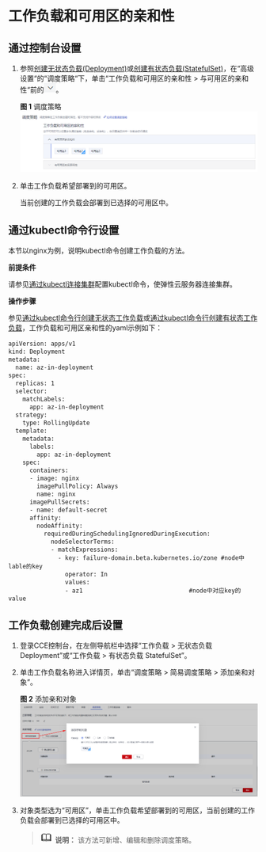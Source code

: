 # 工作负载和可用区的亲和性<a name="cce_01_0228"></a>

## 通过控制台设置<a name="section1243114616439"></a>

1.  参照[创建无状态负载\(Deployment\)](创建无状态负载(Deployment)-40.md)或[创建有状态负载\(StatefulSet\)](创建有状态负载(StatefulSet)-41.md)，在“高级设置“的“调度策略“下，单击“工作负载和可用区的亲和性 \> 与可用区的亲和性“前的![](figures/应用管理-调度策略-5.png)。

    **图 1**  调度策略<a name="fig113294320272"></a>  
    ![](figures/调度策略.png "调度策略")

2.  单击工作负载希望部署到的可用区。

    当前创建的工作负载会部署到已选择的可用区中。


## 通过kubectl命令行设置<a name="section4201420133117"></a>

本节以nginx为例，说明kubectl命令创建工作负载的方法。

**前提条件**

请参见[通过kubectl连接集群](通过kubectl连接集群-7.md)配置kubectl命令，使弹性云服务器连接集群。

**操作步骤**

参见[通过kubectl命令行创建无状态工作负载](创建无状态负载(Deployment)-40.md#section155246177178)或[通过kubectl命令行创建有状态工作负载](创建有状态负载(StatefulSet)-41.md#section113441881214)，工作负载和可用区亲和性的yaml示例如下：

```
apiVersion: apps/v1
kind: Deployment
metadata:
  name: az-in-deployment
spec:
  replicas: 1
  selector:
    matchLabels:
      app: az-in-deployment
  strategy:
    type: RollingUpdate
  template:
    metadata:
      labels:
        app: az-in-deployment
    spec:
      containers:
      - image: nginx 
        imagePullPolicy: Always
        name: nginx
      imagePullSecrets:
      - name: default-secret
      affinity:
        nodeAffinity:
          requiredDuringSchedulingIgnoredDuringExecution:
            nodeSelectorTerms:
            - matchExpressions:
              - key: failure-domain.beta.kubernetes.io/zone #node中lable的key
                operator: In        
                values:
                - az1                              #node中对应key的value
```

## 工作负载创建完成后设置<a name="section19244104614316"></a>

1.  登录CCE控制台，在左侧导航栏中选择“工作负载 \> 无状态负载 Deployment”或“工作负载 \> 有状态负载 StatefulSet”。
2.  单击工作负载名称进入详情页，单击“调度策略 \> 简易调度策略 \> 添加亲和对象”。

    **图 2**  添加亲和对象<a name="fig136091542817"></a>  
    ![](figures/添加亲和对象.png "添加亲和对象")

3.  对象类型选为“可用区”，单击工作负载希望部署到的可用区，当前创建的工作负载会部署到已选择的可用区中。

    >![](public_sys-resources/icon-note.gif) **说明：** 
    >该方法可新增、编辑和删除调度策略。


